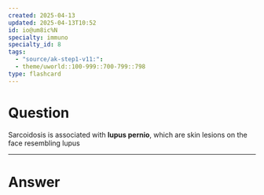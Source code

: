 ```yaml
---
created: 2025-04-13
updated: 2025-04-13T10:52
id: io@um8ic%N
specialty: immuno
specialty_id: 8
tags:
  - "source/ak-step1-v11:": 
  - theme/uworld::100-999::700-799::798
type: flashcard
---
```


# Question
Sarcoidosis is associated with **lupus pernio**, which are skin lesions on the face resembling lupus

---

# Answer
